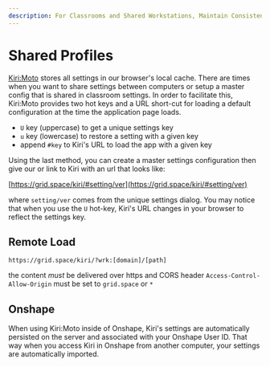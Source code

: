 ```yaml
---
description: For Classrooms and Shared Workstations, Maintain Consistent Setups
---
```


# Shared Profiles

[Kiri:Moto](https://grid.space/kiri/) stores all settings in our browser's local cache. There are times when you want to share settings between computers or setup a master config that is shared in classroom settings. In order to facilitate this, Kiri:Moto provides two hot keys and a URL short-cut for loading a default configuration at the time the application page loads.

* `U` key (uppercase) to get a unique settings key
* `u` key (lowercase) to restore a setting with a given key
* append `#key` to Kiri's URL to load the app with a given key

Using the last method, you can create a master settings configuration then give our or link to Kiri with an url that looks like:

[https://grid.space/kiri/#setting/ver](https://grid.space/kiri/#setting/ver)

where `setting/ver` comes from the unique settings dialog. You may notice that when you use the `U` hot-key, Kiri's URL changes in your browser to reflect the settings key.

## Remote Load

`https://grid.space/kiri/?wrk:[domain]/[path]`

the content _must_ be delivered over https and CORS header `Access-Control-Allow-Origin` must be set to `grid.space` or `*`

## Onshape

When using Kiri:Moto inside of Onshape, Kiri's settings are automatically persisted on the server and associated with your Onshape User ID. That way when you access Kiri in Onshape from another computer, your settings are automatically imported.
